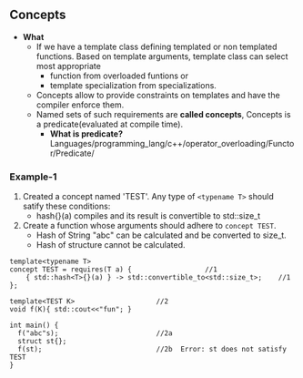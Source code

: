 ## Concepts
- **What**
  - If we have a template class defining templated or non templated functions. Based on template arguments, template class can select most appropriate
    - function from overloaded funtions or
    - template specialization from specializations. 
  - Concepts allow to provide constraints on templates and have the compiler enforce them.
  - Named sets of such requirements are **called concepts**, Concepts is a predicate(evaluated at compile time).
    - **What is predicate?** Languages/programming_lang/c++/operator_overloading/Functor/Predicate/
  
### Example-1
1. Created a concept named 'TEST'. Any type of `<typename T>` should satify these conditions:
   - hash<T>{}(a) compiles and its result is convertible to std::size_t
2. Create a function whose arguments should adhere to `concept TEST`.
   - Hash of String "abc" can be calculated and be converted to size_t.
   - Hash of structure cannot be calculated.
```
template<typename T>
concept TEST = requires(T a) {                  //1
    { std::hash<T>{}(a) } -> std::convertible_to<std::size_t>;    //1
};
 
template<TEST K>                    //2
void f(K){ std::cout<<"fun"; }
 
int main() {
  f("abc"s);                        //2a
  struct st{};
  f(st);                            //2b  Error: st does not satisfy TEST
}
```

